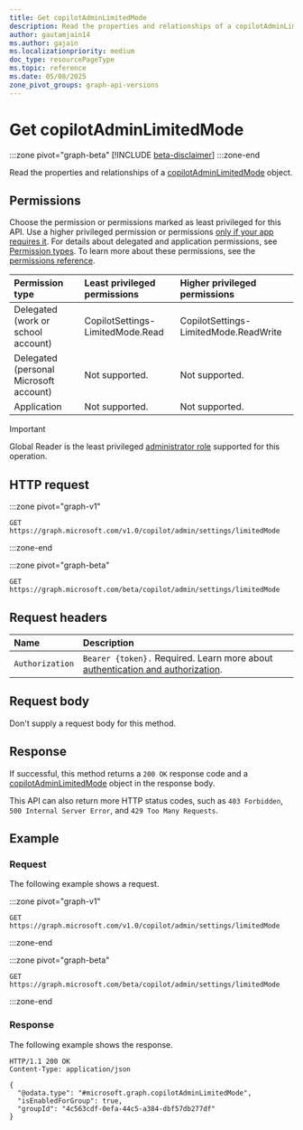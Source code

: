 ```yaml
---
title: Get copilotAdminLimitedMode
description: Read the properties and relationships of a copilotAdminLimitedMode object.
author: gautamjain14
ms.author: gajain
ms.localizationpriority: medium
doc_type: resourcePageType
ms.topic: reference
ms.date: 05/08/2025
zone_pivot_groups: graph-api-versions
---
```


# Get copilotAdminLimitedMode

<!-- markdownlint-disable MD024 -->
<!-- cSpell:ignore gautamjain14 gajain -->

:::zone pivot="graph-beta"
[!INCLUDE [beta-disclaimer](../includes/beta-disclaimer.md)]
:::zone-end

Read the properties and relationships of a [copilotAdminLimitedMode](./resources/copilotadminlimitedmode.md) object.

## Permissions

Choose the permission or permissions marked as least privileged for this API. Use a higher privileged permission or permissions [only if your app requires it](/graph/permissions-overview#best-practices-for-using-microsoft-graph-permissions). For details about delegated and application permissions, see [Permission types](/graph/permissions-overview#permission-types). To learn more about these permissions, see the [permissions reference](/graph/permissions-reference).

| Permission type                        | Least privileged permissions     | Higher privileged permissions         |
|:---------------------------------------|:---------------------------------|:--------------------------------------|
| Delegated (work or school account)     | CopilotSettings-LimitedMode.Read | CopilotSettings-LimitedMode.ReadWrite |
| Delegated (personal Microsoft account) | Not supported.                   | Not supported.                        |
| Application                            | Not supported.                   | Not supported.                        |

> [!IMPORTANT]
> Global Reader is the least privileged [administrator role](/entra/identity/role-based-access-control/permissions-reference?toc=%2Fgraph%2Ftoc.json) supported for this operation.

## HTTP request

:::zone pivot="graph-v1"

```http
GET https://graph.microsoft.com/v1.0/copilot/admin/settings/limitedMode
```

:::zone-end

:::zone pivot="graph-beta"

```http
GET https://graph.microsoft.com/beta/copilot/admin/settings/limitedMode
```

## Request headers

| Name            | Description                                                                                                |
|:----------------|:-----------------------------------------------------------------------------------------------------------|
| `Authorization` |`Bearer {token}.` Required. Learn more about [authentication and authorization](/graph/auth/auth-concepts). |

## Request body

Don't supply a request body for this method.

## Response

If successful, this method returns a `200 OK` response code and a [copilotAdminLimitedMode](./resources/copilotadminlimitedmode.md) object in the response body.

This API can also return more HTTP status codes, such as `403 Forbidden`, `500 Internal Server Error`, and `429 Too Many Requests`.

## Example

### Request

The following example shows a request.

:::zone pivot="graph-v1"

```http
GET https://graph.microsoft.com/v1.0/copilot/admin/settings/limitedMode
```

:::zone-end

:::zone pivot="graph-beta"

```http
GET https://graph.microsoft.com/beta/copilot/admin/settings/limitedMode
```

:::zone-end

### Response

The following example shows the response.

``` http
HTTP/1.1 200 OK
Content-Type: application/json

{
  "@odata.type": "#microsoft.graph.copilotAdminLimitedMode",
  "isEnabledForGroup": true,
  "groupId": "4c563cdf-0efa-44c5-a384-dbf57db277df"
}
```
